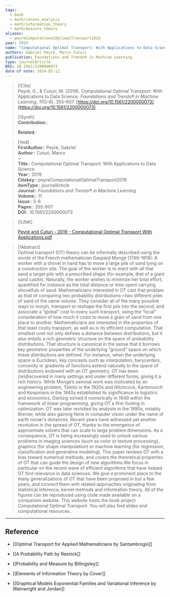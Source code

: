 ```yaml
---
tags:
  - book
  - math/convex_analysis
  - math/information_theory
  - math/measure_theory
aliases:
  - peyreComputationalOptimalTransport2019
year: 2019
name: "Computational Optimal Transport: With Applications to Data Science"
authors: Gabriel Peyré, Marco Cuturi
publication: Foundations and Trends® in Machine Learning
type: journalArticle
DOI: 10.1561/2200000073
date of note: 2024-05-12
---
```


> [!Cite]  
> Peyré, G., & Cuturi, M. (2019). Computational Optimal Transport: With Applications to Data Science. _Foundations and Trends® in Machine Learning_, _11_(5–6), 355–607. [https://doi.org/10.1561/2200000073](https://doi.org/10.1561/2200000073)

>[!Synth]  
>**Contribution**::  
>  
>**Related**::   
>  
  
>[!md]  
> **FirstAuthor**:: Peyré, Gabriel  
> **Author**:: Cuturi, Marco  
~  
> **Title**:: Computational Optimal Transport: With Applications to Data Science  
> **Year**:: 2019  
> **Citekey**:: peyreComputationalOptimalTransport2019  
> **itemType**:: journalArticle  
> **Journal**:: *Foundations and Trends® in Machine Learning*  
> **Volume**:: 11  
> **Issue**:: 5-6  
> **Pages**:: 355-607  
> **DOI**:: 10.1561/2200000073  

> [!LINK]  
> 
> [Peyré and Cuturi - 2019 - Computational Optimal Transport With Applications.pdf](file:///home/lukexie/Documents/Papers/storage/E9DL58IJ/Peyré%20and%20Cuturi%20-%202019%20-%20Computational%20Optimal%20Transport%20With%20Applications.pdf) 
>  

> [!Abstract]  
> Optimal transport (OT) theory can be informally described using the words of the French mathematician Gaspard Monge (1746–1818): A worker with a shovel in hand has to move a large pile of sand lying on a construction site. The goal of the worker is to erect with all that sand a target pile with a prescribed shape (for example, that of a giant sand castle). Naturally, the worker wishes to minimize her total effort, quantified for instance as the total distance or time spent carrying shovelfuls of sand. Mathematicians interested in OT cast that problem as that of comparing two probability distributions—two different piles of sand of the same volume. They consider all of the many possible ways to morph, transport or reshape the first pile into the second, and associate a “global” cost to every such transport, using the “local” consideration of how much it costs to move a grain of sand from one place to another. Mathematicians are interested in the properties of that least costly transport, as well as in its efficient computation. That smallest cost not only defines a distance between distributions, but it also entails a rich geometric structure on the space of probability distributions. That structure is canonical in the sense that it borrows key geometric properties of the underlying “ground” space on which these distributions are defined. For instance, when the underlying space is Euclidean, key concepts such as interpolation, barycenters, convexity or gradients of functions extend naturally to the space of distributions endowed with an OT geometry. OT has been (re)discovered in many settings and under different forms, giving it a rich history. While Monge’s seminal work was motivated by an engineering problem, Tolstoi in the 1920s and Hitchcock, Kantorovich and Koopmans in the 1940s established its significance to logistics and economics. Dantzig solved it numerically in 1949 within the framework of linear programming, giving OT a firm footing in optimization. OT was later revisited by analysts in the 1990s, notably Brenier, while also gaining fame in computer vision under the name of earth mover’s distances. Recent years have witnessed yet another revolution in the spread of OT, thanks to the emergence of approximate solvers that can scale to large problem dimensions. As a consequence, OT is being increasingly used to unlock various problems in imaging sciences (such as color or texture processing), graphics (for shape manipulation) or machine learning (for regression, classification and generative modeling). This paper reviews OT with a bias toward numerical methods, and covers the theoretical properties of OT that can guide the design of new algorithms.We focus in particular on the recent wave of efficient algorithms that have helped OT find relevance in data sciences. We give a prominent place to the many generalizations of OT that have been proposed in but a few years, and connect them with related approaches originating from statistical inference, kernel methods and information theory. All of the figures can be reproduced using code made available on a companion website. This website hosts the book project Computational Optimal Transport. You will also find slides and computational resources.  

 
-----
## Reference

- [[Optimal Transport for Applied Mathematicians by Santambrogio]]

- [[A Probability Path by Resnick]]
- [[Probability and Measure by Billingsley]]
- [[Elements of Information Theory by Cover]]
- [[Graphical Models Exponential Families and Variational Inference by Wainwright and Jordan]]
